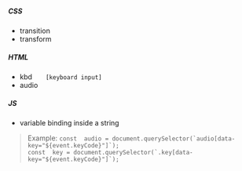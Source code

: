##### CSS
- transition 
- transform

##### HTML
- kbd &nbsp; &nbsp; &nbsp; `[keyboard input]`
- audio

##### JS
- variable binding inside a string

> Example: 
> ``` const  audio = document.querySelector(`audio[data-key="${event.keyCode}"]`); ```\
> ``` const  key = document.querySelector(`.key[data-key="${event.keyCode}"]`); ```
